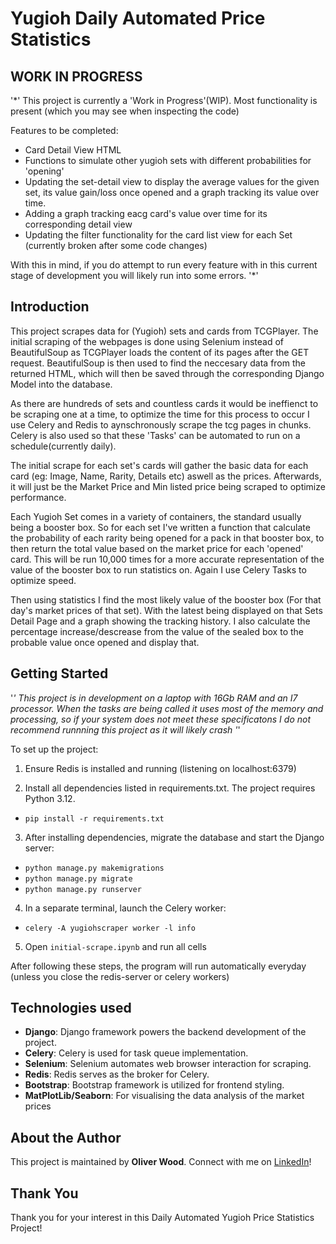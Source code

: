 # Yugioh Daily Automated Price Statistics 

## WORK IN PROGRESS

'*' This project is currently a 'Work in Progress'(WIP). Most functionality is present (which you may see when inspecting the code)

Features to be completed:

- Card Detail View HTML
- Functions to simulate other yugioh sets with different probabilities for 'opening'
- Updating the set-detail view to display the average values for the given set, its value gain/loss once opened and a graph tracking its value over time.
- Adding a graph tracking eacg card's value over time for its corresponding detail view
- Updating the filter functionality for the card list view for each Set (currently broken after some code changes)

With this in mind, if you do attempt to run every feature with in this current stage of development you will likely run into some errors. '*'

## Introduction

This project scrapes data for (Yugioh) sets and cards from TCGPlayer. The initial scraping of the webpages is done using Selenium instead of BeautifulSoup as TCGPlayer loads the content of its pages after the GET request. BeautifulSoup is then used to find the neccesary data from the returned HTML, which will then be saved through the corresponding Django Model into the database. 

As there are hundreds of sets and countless cards it would be ineffienct to be scraping one at a time, to optimize the time for this process to occur I use Celery and Redis to aynschronously scrape the tcg pages in chunks. Celery is also used so that these 'Tasks' can be automated to run on a schedule(currently daily).

The initial scrape for each set's cards will gather the basic data for each card (eg: Image, Name, Rarity, Details etc) aswell as the prices. Afterwards, it will just be the Market Price and Min listed price being scraped to optimize performance. 

Each Yugioh Set comes in a variety of containers, the standard usually being a booster box. So for each set I've written a function that calculate the probability of each rarity being opened for a pack in that booster box, to then return the total value based on the market price for each 'opened' card. This will be run 10,000 times for a more accurate representation of the value of the booster box to run statistics on. Again I use Celery Tasks to optimize speed.

Then using statistics I find the most likely value of the booster box (For that day's market prices of that set). With the latest being displayed on that Sets Detail Page and a graph showing the tracking history. I also calculate the percentage increase/descrease from the value of the sealed box to the probable value once opened and display that.

## Getting Started

'*' This project is in development on a laptop with 16Gb RAM and an I7 processor. When the tasks are being called it uses most of the memory and processing, so if your system does not meet these specificatons I do not recommend runnning this project as it will likely crash '*'

To set up the project:

1. Ensure Redis is installed and running (listening on localhost:6379)

2. Install all dependencies listed in requirements.txt. The project requires Python 3.12.

- `pip install -r requirements.txt`

3. After installing dependencies, migrate the database and start the Django server:

- `python manage.py makemigrations`
- `python manage.py migrate`
- `python manage.py runserver`

4. In a separate terminal, launch the Celery worker:

- `celery -A yugiohscraper worker -l info`

5. Open `initial-scrape.ipynb` and run all cells

After following these steps, the program will run automatically everyday (unless you close the redis-server or celery workers)

## Technologies used

- **Django**: Django framework powers the backend development of the project.
- **Celery**: Celery is used for task queue implementation.
- **Selenium**: Selenium automates web browser interaction for scraping.
- **Redis**: Redis serves as the broker for Celery.
- **Bootstrap**: Bootstrap framework is utilized for frontend styling.
- **MatPlotLib/Seaborn**: For visualising the data analysis of the market prices

## About the Author

This project is maintained by **Oliver Wood**. Connect with me on [LinkedIn](https://www.linkedin.com/in/olijwood)!

## Thank You

Thank you for your interest in this Daily Automated Yugioh Price Statistics Project! 